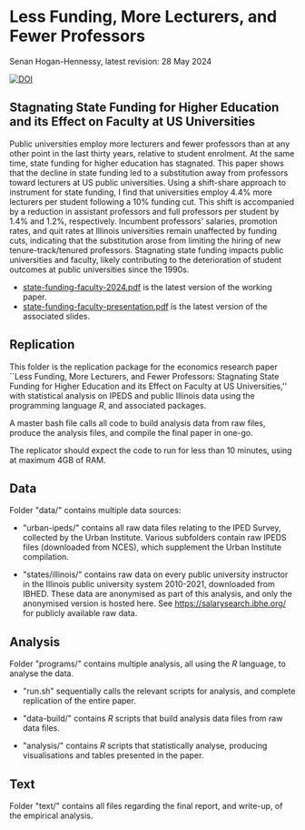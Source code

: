 # Less Funding, More Lecturers, and Fewer Professors

Senan Hogan-Hennessy, latest revision: 28 May 2024

[![DOI](https://zenodo.org/badge/592568213.svg)](https://zenodo.org/doi/10.5281/zenodo.11373226)

## Stagnating State Funding for Higher Education and its Effect on Faculty at US Universities

Public universities employ more lecturers and fewer professors than at any other point in the last thirty years, relative to student enrolment.
At the same time, state funding for higher education has stagnated.
This paper shows that the decline in state funding led to a substitution away from professors toward lecturers at US public universities.
Using a shift-share approach to instrument for state funding, I find that universities employ 4.4\% more lecturers per student following a 10\% funding cut.
This shift is accompanied by a reduction in assistant professors and full professors per student by 1.4\% and 1.2\%, respectively.
Incumbent professors' salaries, promotion rates, and quit rates at Illinois universities remain unaffected by funding cuts, indicating that the substitution arose from limiting the hiring of new tenure-track/tenured professors.
Stagnating state funding impacts public universities and faculty, likely contributing to the deterioration of student outcomes at public universities since the 1990s.

- [state-funding-faculty-2024.pdf](https://github.com/shoganhennessy/state-funding-faculty/blob/main/state-funding-faculty-2024.pdf) is the latest version of the working paper.
- [state-funding-faculty-presentation.pdf](https://github.com/shoganhennessy/state-funding-faculty/blob/main/state-funding-faculty-presentation.pdf) is the latest version of the associated slides.


## Replication

This folder is the replication package for the economics research paper ``Less Funding, More Lecturers, and Fewer Professors: Stagnating State Funding for Higher Education and its Effect on Faculty at US Universities,'' with statistical analysis on IPEDS and public Illinois data using the programming language *R*, and associated packages.

A master bash file calls all code to build analysis data from raw files, produce the analysis files, and compile the final paper in one-go.

The replicator should expect the code to run for less than 10 minutes, using at maximum 4GB of RAM.

## Data

Folder "data/" contains multiple data sources:

- "urban-ipeds/" contains all raw data files relating to the IPED Survey, collected by the Urban Institute.
Various subfolders contain raw IPEDS files (downloaded from NCES), which supplement the Urban Institute compilation.

- "states/illinois/" contains raw data on every public university instructor in the Illinois public university system 2010-2021, downloaded from IBHED.
These data are anonymised as part of this analysis, and only the anonymised version is hosted here.
See https://salarysearch.ibhe.org/ for publicly available raw data.

## Analysis

Folder "programs/" contains multiple analysis, all using the *R* language, to analyse the data.

- "run.sh" sequentially calls the relevant scripts for analysis, and complete replication of the entire paper.

- "data-build/" contains *R* scripts that build analysis data files from raw data files.

- "analysis/" contains *R* scripts that statistically analyse, producing visualisations and tables presented in the paper.

## Text

Folder "text/" contains all files regarding the final report, and write-up, of the empirical analysis.
